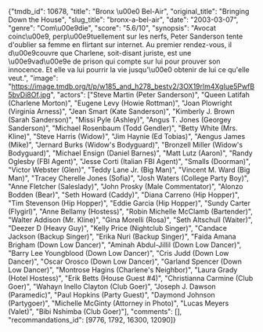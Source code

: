 {"tmdb_id": 10678, "title": "Bronx \u00e0 Bel-Air", "original_title": "Bringing Down the House", "slug_title": "bronx-a-bel-air", "date": "2003-03-07", "genre": "Com\u00e9die", "score": "5.6/10", "synopsis": "Avocat coinc\u00e9, perp\u00e9tuellement sur les nerfs, Peter Sanderson tente d'oublier sa femme en flirtant sur internet. Au premier rendez-vous, il d\u00e9couvre que Charlene, soit-disant juriste, est une \u00e9vad\u00e9e de prison qui compte sur lui pour prouver son innocence. Et elle va lui pourrir la vie jusqu'\u00e0 obtenir de lui ce qu'elle veut.", "image": "https://image.tmdb.org/t/p/w185_and_h278_bestv2/3OX19rlm4XgIue5PwfB5bvDi8Of.jpg", "actors": ["Steve Martin (Peter Sanderson)", "Queen Latifah (Charlene Morton)", "Eugene Levy (Howie Rottman)", "Joan Plowright (Virginia Arness)", "Jean Smart (Kate Sanderson)", "Kimberly J. Brown (Sarah Sanderson)", "Missi Pyle (Ashley)", "Angus T. Jones (Georgey Sanderson)", "Michael Rosenbaum (Todd Gendler)", "Betty White (Mrs. Kline)", "Steve Harris (Widow)", "Jim Haynie (Ed Tobias)", "Aengus James (Mike)", "Jernard Burks (Widow's Bodyguard)", "Bronzell Miller (Widow's Bodyguard)", "Michael Ensign (Daniel Barnes)", "Matt Lutz (Aaron)", "Randy Oglesby (FBI Agent)", "Jesse Corti (Italian FBI Agent)", "Smalls (Doorman)", "Victor Webster (Glen)", "Teddy Lane Jr. (Big Man)", "Vincent M. Ward (Big Man)", "Tracey Cherelle Jones (Sofia)", "Josh Waters (College Party Boy)", "Anne Fletcher (Saleslady)", "John Prosky (Male Commentator)", "Alonzo Bodden (Bear)", "Seth Howard (Caddy)", "Diana Carreno (Hip Hopper)", "Tim Stevenson (Hip Hopper)", "Eddie Garcia (Hip Hopper)", "Sundy Carter (Flygirl)", "Anne Bellamy (Hostess)", "Robin Michelle McClamb (Bartender)", "Walter Addison (Mr. Kline)", "Gina Morelli (Rosa)", "Seth Altschull (Waiter)", "Deezer D (Heavy Guy)", "Kelly Price (Nightclub Singer)", "Candace Jackson (Backup Singer)", "Erika Nuri (Backup Singer)", "Faida Amana Brigham (Down Low Dancer)", "Aminah Abdul-Jillil (Down Low Dancer)", "Barry Lee Youngblood (Down Low Dancer)", "Cris Judd  (Down Low Dancer)", "Oscar Orosco (Down Low Dancer)", "Garland Spencer (Down Low Dancer)", "Montrose Hagins (Charlene's Neighbor)", "Laura Grady (Hotel Hostess)", "Erik Betts (House Guest #4)", "Christianna Carmine (Club Goer)", "Wahayn Inello Clayton (Club Goer)", "Joseph J. Dawson (Paramedic)", "Paul Hopkins (Party Guest)", "Daymond Johnson (Partygoer)", "Michelle McGinty (Attorney in Photo)", "Lucas Meyers (Valet)", "Bibi Nshimba (Club Goer)"], "comments": [], "recommandations_id": [9776, 1792, 16300, 12090]}